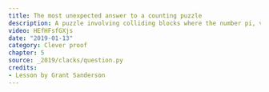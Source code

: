 ```yaml
---
title: The most unexpected answer to a counting puzzle
description: A puzzle involving colliding blocks where the number pi, vey unexpectedly, shows up.
video: HEfHFsfGXjs
date: "2019-01-13"
category: Clever proof
chapter: 5
source: _2019/clacks/question.py
credits:
- Lesson by Grant Sanderson
---
```

